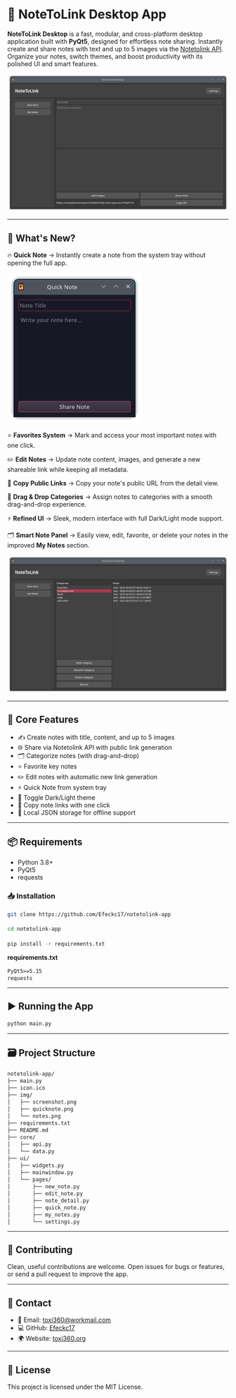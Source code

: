 # 🚀 NoteToLink Desktop App

**NoteToLink Desktop** is a fast, modular, and cross-platform desktop application built with **PyQt5**, designed for effortless note sharing. Instantly create and share notes with text and up to 5 images via the [Notetolink API](https://notetolink.win). Organize your notes, switch themes, and boost productivity with its polished UI and smart features.

![App Screenshot](img/screenshot.png)

---

## 🌟 What's New?

🔥 **Quick Note** → Instantly create a note from the system tray without opening the full app.

![Quick Note Screenshot](img/quicknote.png)

⭐ **Favorites System** → Mark and access your most important notes with one click.

✏️ **Edit Notes** → Update note content, images, and generate a new shareable link while keeping all metadata.

🔗 **Copy Public Links** → Copy your note's public URL from the detail view.

📂 **Drag & Drop Categories** → Assign notes to categories with a smooth drag-and-drop experience.

⚡ **Refined UI** → Sleek, modern interface with full Dark/Light mode support.

🗂️ **Smart Note Panel** → Easily view, edit, favorite, or delete your notes in the improved **My Notes** section.

![Notes Panel Screenshot](img/notes.png)

---

## 🚀 Core Features

- ✍️ Create notes with title, content, and up to 5 images
- 🌐 Share via Notetolink API with public link generation
- 🗂️ Categorize notes (with drag-and-drop)
- ⭐ Favorite key notes
- ✏️ Edit notes with automatic new link generation
- ⚡ Quick Note from system tray
- 🌙 Toggle Dark/Light theme
- 🔗 Copy note links with one click
- 📀 Local JSON storage for offline support

---

## 📦 Requirements

- Python 3.8+
- PyQt5
- requests

### 📥 Installation

```bash
git clone https://github.com/Efeckc17/notetolink-app

cd notetolink-app

pip install -r requirements.txt
```

**requirements.txt**
```
PyQt5>=5.15
requests
```

---

## ▶️ Running the App

```bash
python main.py
```

---

## 🗃️ Project Structure

```
notetolink-app/
├── main.py
├── icon.ico
├── img/
│   ├── screenshot.png
│   ├── quicknote.png
│   └── notes.png
├── requirements.txt
├── README.md
├── core/
│   ├── api.py
│   └── data.py
├── ui/
│   ├── widgets.py
│   ├── mainwindow.py
│   └── pages/
│       ├── new_note.py
│       ├── edit_note.py
│       ├── note_detail.py
│       ├── quick_note.py
│       ├── my_notes.py
│       └── settings.py
```

---

## 🤝 Contributing

Clean, useful contributions are welcome.
Open issues for bugs or features, or send a pull request to improve the app.

---

## 📢 Contact

- 📧 Email: [toxi360@workmail.com](mailto:toxi360@workmail.com)
- 💻 GitHub: [Efeckc17](https://github.com/Efeckc17)
- 🌍 Website: [toxi360.org](https://toxi360.org)

---

## 📄 License

This project is licensed under the MIT License.